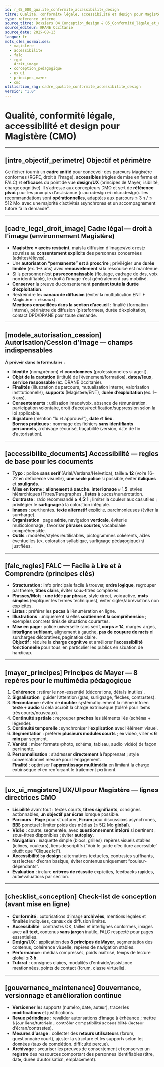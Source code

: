 ```yaml
---
id: r_05_000_qualite_conformite_accessibilite_design
titre: Qualité, conformité légale, accessibilité et design pour Magistère (CMO)
type: reference_interne
source_titre: Dossiers 04_Conception_design & 05_Conformité_légale_et_accessibilité — DRANE Occitanie
source_editeur: DRANE Occitanie
source_date: 2025-08-13
langue: fr
mots_cles_normalises:
  - magistere
  - accessibilite
  - falc
  - rgpd
  - droit_image
  - conception_pedagogique
  - ux_ui
  - principes_mayer
  - cmo
utilisation_rag: cadre_qualite_conformite_accessibilite_design
version: "1.0"
---
```


# Qualité, conformité légale, accessibilité et design pour Magistère (CMO)

---

## [intro_objectif_perimetre] Objectif et périmètre
Ce fichier fournit un **cadre unifié** pour concevoir des parcours Magistère conformes (RGPD, droit à l’image), **accessibles** (règles de mise en forme et FALC) et **efficaces** du point de vue **design/UX** (principes de Mayer, lisibilité, charge cognitive). Il s’adresse aux concepteurs CMO et sert de **référence pivot** pour les prompts d’assistance (macrodesign et microdesign). Les recommandations sont **opérationnelles**, adaptées aux parcours ≤ 3 h / ≤ 512 Mo, avec une majorité d’activités asynchrones et un accompagnement tutoré “à la demande”.

---

## [cadre_legal_droit_image] Cadre légal — droit à l’image (environnement Magistère)
- **Magistère = accès restreint**, mais la diffusion d’images/voix reste soumise au **consentement explicite** des personnes concernées (adultes/élèves).  
- Une **autorisation “permanente” est à proscrire** ; privilégier une **durée limitée** (ex. 1–3 ans) avec **renouvellement** si la ressource est maintenue.  
- Si la personne n’est **pas reconnaissable** (floutage, cadrage de dos, voix non identifiable), le droit à l’image n’est généralement pas mobilisé.  
- **Conserver** la preuve du consentement **pendant toute la durée d’exploitation**.  
- Restreindre les **canaux de diffusion** (éviter la multiplication ENT + Magistère + réseaux).  
**Mentions conseillées dans la section d’accueil** : finalité (formation interne), périmètre de diffusion (plateformes), durée d’exploitation, contact DPD/DRANE pour toute demande.

---

## [modele_autorisation_cession] Autorisation/Cession d’image — champs indispensables
**À prévoir dans le formulaire** :  
- **Identité** (nom/prénom) et **coordonnées** (professionnelles si agent).  
- **Objet de la captation** (intitulé de l’événement/formation), **dates/lieux**, **service responsable** (ex. DRANE Occitanie).  
- **Finalités** (illustration de parcours, mutualisation interne, valorisation institutionnelle), **supports** (Magistère/ENT), **durée d’exploitation** (ex. 1–5 ans).  
- **Consentements** : utilisation image/voix, absence de rémunération, participation volontaire, droit d’accès/rectification/suppression selon la loi applicable.  
- **Signature** (mention “lu et approuvé”), **date** et **lieu**.  
**Bonnes pratiques** : nommage des fichiers **sans identifiants personnels**, archivage sécurisé, traçabilité (version, date de fin d’autorisation).

---

## [accessibilite_documents] Accessibilité — règles de base pour les documents
- **Typo** : police **sans serif** (Arial/Verdana/Helvetica), taille **≥ 12** (voire 16–22 en déficience visuelle), **une seule police** si possible, éviter **italiques** et **soulignés**.  
- **Mise en forme** : **alignement à gauche**, **interlignage ≈ 1,5**, styles hiérarchiques (Titres/Paragraphes), **listes** à puces/numérotation.  
- **Contraste** : ratio recommandé **≥ 4,5:1** ; limiter la couleur aux cas utiles ; privilégier le **surlignage** à la coloration intégrale.  
- **Images** : pertinentes, **texte alternatif** explicite, parcimonieuses (éviter la surcharge).  
- **Organisation** : page **aérée**, navigation **verticale**, éviter le multicolonnage ; favoriser **phrases courtes**, vocabulaire compréhensible.  
- **Outils** : modèles/styles réutilisables, pictogrammes cohérents, aides éventuelles (ex. coloration syllabique, surlignage pédagogique) si justifiées.

---

## [falc_regles] FALC — Facile à Lire et à Comprendre (principes clés)
- **Structuration** : info principale facile à trouver, **ordre logique**, regrouper par thème, **titres clairs**, éviter sous-titres complexes.  
- **Phrases/Mots** : **une idée par phrase**, style direct, voix active, **mots simples** (expliquer les termes techniques), éviter sigles/abréviations non explicités.  
- **Listes** : préférer les **puces** à l’énumération en ligne.  
- **Illustrations** : uniquement si elles **soutiennent la compréhension** ; exemples concrets tirés de situations courantes.  
- **Mise en page** : police universelle sans serif, **corps ≥ 14**, marges larges, **interligne suffisant**, alignement à gauche, **pas de coupure de mots** ni surcharges décoratives, pagination claire.  
**Objectif** : réduire la **charge cognitive** et améliorer l’**accessibilité fonctionnelle** pour tous, en particulier les publics en situation de handicap.

---

## [mayer_principes] Principes de Mayer — 8 repères pour le multimédia pédagogique
1) **Cohérence** : retirer le non-essentiel (décorations, détails inutiles).  
2) **Signalisation** : guider l’attention (gras, surlignage, flèches, contrastes).  
3) **Redondance** : éviter de **doubler** systématiquement la même info en **texte + audio** si cela accroît la charge extrinsèque (toléré pour items très courts/nouveaux).  
4) **Continuité spatiale** : regrouper **proches** les éléments liés (schéma + légende).  
5) **Continuité temporelle** : synchroniser l’**explication** avec l’élément visuel.  
6) **Segmentation** : préférer **plusieurs modules courts** ; en vidéo, viser **≤ 6 min** par segment.  
7) **Variété** : mixer formats (photo, schéma, tableau, audio, vidéo) de façon pertinente.  
8) **Personnalisation** : s’adresser **directement** à l’apprenant ; style conversationnel mesuré pour l’engagement.  
**Finalité** : optimiser l’**apprentissage multimédia** en limitant la charge extrinsèque et en renforçant le traitement pertinent.

---

## [ux_ui_magistere] UX/UI pour Magistère — lignes directrices CMO
- **Lisibilité** avant tout : textes courts, **titres signifiants**, consignes actionnables, **un objectif par écran** lorsque possible.  
- **Parcours** : **Page** pour structurer, **Forum** pour discussions asynchrones, **BBB** ponctuel ; limiter poids des médias (≤ 512 Mo **global**).  
- **Vidéo** : courte, segmentée, avec **questionnement intégré** si pertinent ; sous-titres disponibles ; éviter **autoplay**.  
- **Navigation** : maquette simple (blocs, grilles), repères visuels stables (icônes, couleurs), liens descriptifs (“Voir le guide d’écriture accessible” plutôt que “Cliquez ici”).  
- **Accessibilité by design** : alternatives textuelles, contrastes suffisants, test lecteur d’écran basique, éviter contenus uniquement “couleur-dépendants”.  
- **Évaluation** : inclure **critères de réussite** explicites, feedbacks rapides, autoévaluations par section.

---

## [checklist_conception] Check-list de conception (avant mise en ligne)
- **Conformité** : autorisations d’image **archivées**, mentions légales et finalités indiquées, canaux de diffusion limités.  
- **Accessibilité** : contrastes OK, tailles et interlignes conformes, images avec **alt text**, contenus **sans jargon** inutile, FALC respecté pour pages essentielles.  
- **Design/UX** : application des **8 principes de Mayer**, segmentation des contenus, cohérence visuelle, repères de navigation stables.  
- **Performance** : médias compressés, poids maîtrisé, temps de lecture global **≤ 3 h**.  
- **Tutorat** : consignes claires, modalités d’entraide/assistance mentionnées, points de contact (forum, classe virtuelle).

---

## [gouvernance_maintenance] Gouvernance, versionnage et amélioration continue
- **Versionner** les supports (numéro, date, auteur), tracer les **modifications** et justifications.  
- **Revue périodique** : revalider autorisations d’image à échéance ; mettre à jour liens/tutoriels ; contrôler compatibilité accessibilité (lecteur d’écran/contrastes).  
- **Mesures d’usage** : collecter des **retours utilisateurs** (forum, questionnaire court), ajuster la structure et les supports selon les données (taux de complétion, difficulté perçue).  
- **Archivage** : sécuriser les preuves de consentement et conserver un **registre** des ressources comportant des personnes identifiables (titre, date, durée d’autorisation, emplacement).
